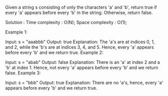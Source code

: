 Given a string s consisting of only the characters 'a' and 'b', return true if every 'a' appears before every 'b' in the string. Otherwise, return false.

Solution :
Time complexity : O(N);
Space complexity : O(1);

Example 1:

Input: s = "aaabbb"
Output: true
Explanation:
The 'a's are at indices 0, 1, and 2, while the 'b's are at indices 3, 4, and 5.
Hence, every 'a' appears before every 'b' and we return true.
Example 2:

Input: s = "abab"
Output: false
Explanation:
There is an 'a' at index 2 and a 'b' at index 1.
Hence, not every 'a' appears before every 'b' and we return false.
Example 3:

Input: s = "bbb"
Output: true
Explanation:
There are no 'a's, hence, every 'a' appears before every 'b' and we return true.
 